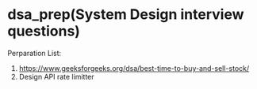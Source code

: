 # dsa_prep(System Design interview questions)
Perparation List:
1. https://www.geeksforgeeks.org/dsa/best-time-to-buy-and-sell-stock/
2.  Design API rate limitter
